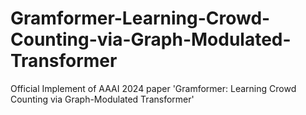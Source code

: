 # Gramformer-Learning-Crowd-Counting-via-Graph-Modulated-Transformer
Official Implement of AAAI 2024 paper 'Gramformer: Learning Crowd Counting via Graph-Modulated Transformer'
